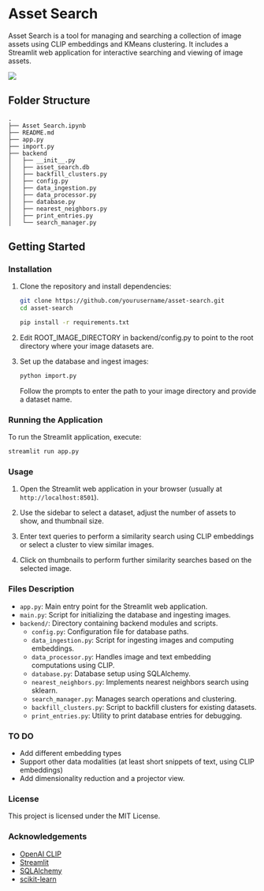 
# Asset Search

Asset Search is a tool for managing and searching a collection of image assets using CLIP embeddings and KMeans clustering. It includes a Streamlit web application for interactive searching and viewing of image assets.

<div>
    <a href="https://www.loom.com/share/0612ce44814046f5a7f98492c07bf983">
    </a>
    <a href="https://www.loom.com/share/0612ce44814046f5a7f98492c07bf983">
      <img style="max-width:300px;" src="https://cdn.loom.com/sessions/thumbnails/0612ce44814046f5a7f98492c07bf983-with-play.gif">
    </a>
  </div>

## Folder Structure

```
.
├── Asset Search.ipynb
├── README.md
├── app.py
├── import.py
├── backend
│   ├── __init__.py
│   ├── asset_search.db
│   ├── backfill_clusters.py
│   ├── config.py
│   ├── data_ingestion.py
│   ├── data_processor.py
│   ├── database.py
│   ├── nearest_neighbors.py
│   ├── print_entries.py
│   └── search_manager.py
```

## Getting Started

### Installation

1. Clone the repository and install dependencies:
   ```bash
   git clone https://github.com/yourusername/asset-search.git
   cd asset-search
   ```
    ```bash
    pip install -r requirements.txt
    ```   

2. Edit ROOT_IMAGE_DIRECTORY in backend/config.py to point to the root directory where your image datasets are. 

3. Set up the database and ingest images:
   ```bash
   python import.py
   ```
   Follow the prompts to enter the path to your image directory and provide a dataset name.

### Running the Application

To run the Streamlit application, execute:

```bash
streamlit run app.py
```

### Usage

1. Open the Streamlit web application in your browser (usually at `http://localhost:8501`).

2. Use the sidebar to select a dataset, adjust the number of assets to show, and thumbnail size.

3. Enter text queries to perform a similarity search using CLIP embeddings or select a cluster to view similar images.

4. Click on thumbnails to perform further similarity searches based on the selected image.

### Files Description

- `app.py`: Main entry point for the Streamlit web application.
- `main.py`: Script for initializing the database and ingesting images.
- `backend/`: Directory containing backend modules and scripts.
  - `config.py`: Configuration file for database paths.
  - `data_ingestion.py`: Script for ingesting images and computing embeddings.
  - `data_processor.py`: Handles image and text embedding computations using CLIP.
  - `database.py`: Database setup using SQLAlchemy.
  - `nearest_neighbors.py`: Implements nearest neighbors search using sklearn.
  - `search_manager.py`: Manages search operations and clustering.
  - `backfill_clusters.py`: Script to backfill clusters for existing datasets.
  - `print_entries.py`: Utility to print database entries for debugging.

### TO DO

- Add different embedding types
- Support other data modalities (at least short snippets of text, using CLIP embeddings)
- Add dimensionality reduction and a projector view.

### License

This project is licensed under the MIT License.

### Acknowledgements

- [OpenAI CLIP](https://github.com/openai/CLIP)
- [Streamlit](https://streamlit.io/)
- [SQLAlchemy](https://www.sqlalchemy.org/)
- [scikit-learn](https://scikit-learn.org/)

